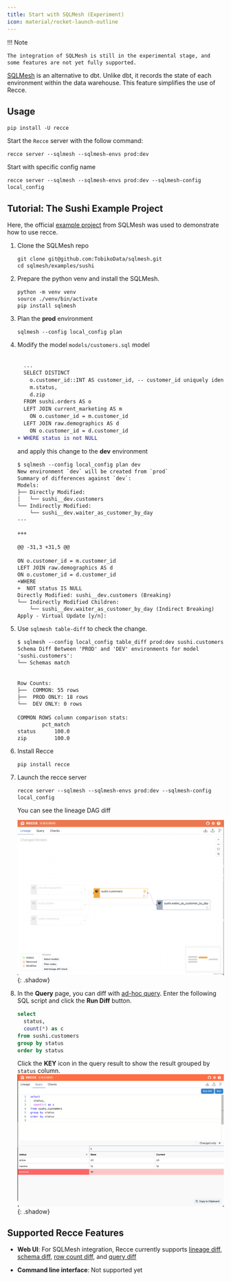 ```yaml
---
title: Start with SQLMesh (Experiment)
icon: material/rocket-launch-outline
---
```


!!! Note

    The integration of SQLMesh is still in the experimental stage, and some features are not yet fully supported.

[SQLMesh](https://sqlmesh.com/) is an alternative to dbt. Unlike dbt, it records the state of each environment within the data warehouse. This feature simplifies the use of Recce.



## Usage


```shell
pip install -U recce
```

Start the `Recce` server with the follow command:

```shell
recce server --sqlmesh --sqlmesh-envs prod:dev
```

Start with specific config name
```shell
recce server --sqlmesh --sqlmesh-envs prod:dev --sqlmesh-config local_config
```


## Tutorial: The Sushi Example Project

Here, the official [example project](https://github.com/TobikoData/sqlmesh/tree/main/examples/sushi) from SQLMesh was used to demonstrate how to use recce.

1. Clone the SQLMesh repo
    ```shell
    git clone git@github.com:TobikoData/sqlmesh.git
    cd sqlmesh/examples/sushi   
    ```

1. Prepare the python venv and install the SQLMesh.

    ```shell
    python -m venv venv
    source ./venv/bin/activate
    pip install sqlmesh
    ```

1. Plan the **prod** environment

    ```
    sqlmesh --config local_config plan
    ```

1. Modify the model `models/customers.sql` model

    ```diff
      
      ...
      SELECT DISTINCT
        o.customer_id::INT AS customer_id, -- customer_id uniquely identifies customers
        m.status,
        d.zip
      FROM sushi.orders AS o
      LEFT JOIN current_marketing AS m
        ON o.customer_id = m.customer_id
      LEFT JOIN raw.demographics AS d
        ON o.customer_id = d.customer_id
    + WHERE status is not NULL
    ```
   and apply this change to the **dev** environment
    ```shell
    $ sqlmesh --config local_config plan dev    
    New environment `dev` will be created from `prod`
    Summary of differences against `dev`:
    Models:
    ├── Directly Modified:
    │   └── sushi__dev.customers
    └── Indirectly Modified:
        └── sushi__dev.waiter_as_customer_by_day
    ---

    +++

    @@ -31,3 +31,5 @@

    ON o.customer_id = m.customer_id
    LEFT JOIN raw.demographics AS d
    ON o.customer_id = d.customer_id
    +WHERE
    +  NOT status IS NULL
    Directly Modified: sushi__dev.customers (Breaking)
    └── Indirectly Modified Children:
        └── sushi__dev.waiter_as_customer_by_day (Indirect Breaking)
    Apply - Virtual Update [y/n]:
    ```

1. Use `sqlmesh table-diff` to check the change.
    ```shell
    $ sqlmesh --config local_config table_diff prod:dev sushi.customers    
    Schema Diff Between 'PROD' and 'DEV' environments for model 'sushi.customers':
    └── Schemas match


    Row Counts:
    ├──  COMMON: 55 rows
    ├──  PROD ONLY: 18 rows
    └──  DEV ONLY: 0 rows

    COMMON ROWS column comparison stats:
            pct_match
    status      100.0
    zip         100.0
    ```    


1. Install Recce
    ```shell
    pip install recce    
    ```
1. Launch the recce server
    ```shell
    recce server --sqlmesh --sqlmesh-envs prod:dev --sqlmesh-config local_config   
    ```

    You can see the lineage DAG diff 

    ![Lineage Diff](../assets//images/sqlmesh/sqlmesh-lineage.png){: .shadow}

1. In the **Query** page, you can diff with [ad-hoc query](./features/query.md). Enter the following SQL script and click the **Run Diff** button.
  
    ```sql
    select 
      status,
      count(*) as c
    from sushi.customers
    group by status
    order by status
    ```
    
    Click the **KEY** icon in the query result to show the result grouped by `status` column.    
    ![Query Diff Result](../assets//images/sqlmesh/sqlmesh-query-diff.png){: .shadow}



## Supported Recce Features

- **Web UI**: For SQLMesh integration, Recce currently supports [lineage diff](features/lineage.md#lineage-diff), [schema diff](features/lineage.md#schema-diff), [row count diff](features/lineage.md#row-count-diff), and [query diff](features/query.md)

- **Command line interface**: Not supported yet


